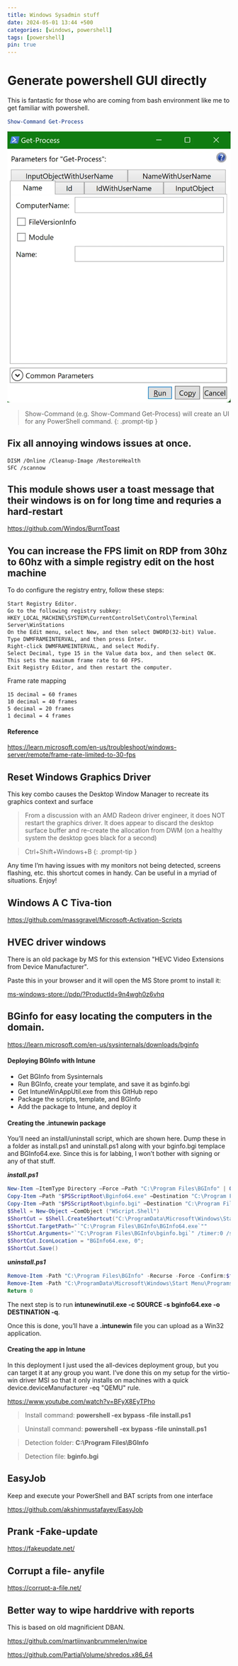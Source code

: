 ```yaml
---
title: Windows Sysadmin stuff
date: 2024-05-01 13:44 +500
categories: [windows, powershell]
tags: [powershell]
pin: true
---
```


# Generate powershell GUI directly 

This is fantastic for those who are coming from bash environment like me to get familiar with powershell.

```powershell
Show-Command Get-Process
```
![PowershellGUI](/assets/powershellgui.webp)

> Show-Command <any cmdlet> (e.g. Show-Command Get-Process) will create an UI for any PowerShell command.
{: .prompt-tip }


## Fix all annoying windows issues at once.

```
DISM /Online /Cleanup-Image /RestoreHealth
SFC /scannow
```

## This module shows user a toast message that their windows is on for long time and requries a hard-restart

<https://github.com/Windos/BurntToast>


## You can increase the FPS limit on RDP from 30hz to 60hz with a simple registry edit on the host machine

To do configure the registry entry, follow these steps:

    Start Registry Editor.
    Go to the following registry subkey:
    HKEY_LOCAL_MACHINE\SYSTEM\CurrentControlSet\Control\Terminal Server\WinStations
    On the Edit menu, select New, and then select DWORD(32-bit) Value.
    Type DWMFRAMEINTERVAL, and then press Enter.
    Right-click DWMFRAMEINTERVAL, and select Modify.
    Select Decimal, type 15 in the Value data box, and then select OK. This sets the maximum frame rate to 60 FPS.
    Exit Registry Editor, and then restart the computer.

Frame rate mapping

    15 decimal = 60 frames
    10 decimal = 40 frames
    5 decimal = 20 frames
    1 decimal = 4 frames
#### Reference

<https://learn.microsoft.com/en-us/troubleshoot/windows-server/remote/frame-rate-limited-to-30-fps>

## Reset Windows Graphics Driver

This key combo causes the Desktop Window Manager to recreate its graphics context and surface

>  From a discussion with an AMD Radeon driver engineer, it does NOT restart the graphics driver. It does appear to discard the desktop surface buffer and re-create the allocation from DWM (on a healthy system the desktop goes black for a second)

> Ctrl+Shift+Windows+B
{: .prompt-tip }

Any time I’m having issues with my monitors not being detected, screens flashing, etc. this shortcut comes in handy. Can be useful in a myriad of situations. Enjoy! 

## Windows A C Tiva-tion

<https://github.com/massgravel/Microsoft-Activation-Scripts>

## HVEC driver windows

There is an old package by MS for this extension "HEVC Video Extensions from Device Manufacturer".

Paste this in your browser and it will open the MS Store promt to install it:

<ms-windows-store://pdp/?ProductId=9n4wgh0z6vhq>


## BGinfo for easy locating the computers in the domain.

<https://learn.microsoft.com/en-us/sysinternals/downloads/bginfo>

#### Deploying BGInfo with Intune

* Get BGInfo from Sysinternals
* Run BGInfo, create your template, and save it as bginfo.bgi
* Get IntuneWinAppUtil.exe from this GitHub repo
* Package the scripts, template, and BGInfo
* Add the package to Intune, and deploy it

#### Creating the .intunewin package

You’ll need an install/uninstall script, which are shown here. Dump these in a folder as install.ps1 and uninstall.ps1 along with your bginfo.bgi templace and BGInfo64.exe. Since this is for labbing, I won’t bother with signing or any of that stuff.

***install.ps1***
```powershell
New-Item –ItemType Directory –Force –Path "C:\Program Files\BGInfo" | Out-Null 
Copy-Item –Path "$PSScriptRoot\Bginfo64.exe" –Destination "C:\Program Files\BGInfo\BGInfo64.exe" 
Copy-Item –Path "$PSScriptRoot\bginfo.bgi" –Destination "C:\Program Files\BGInfo\bginfo.bgi"
$Shell = New-Object –ComObject ("WScript.Shell")
$ShortCut = $Shell.CreateShortcut("C:\ProgramData\Microsoft\Windows\Start Menu\Programs\StartUp\BGInfo.lnk")
$ShortCut.TargetPath="`"C:\Program Files\BGInfo\BGInfo64.exe`""
$ShortCut.Arguments="`"C:\Program Files\BGInfo\bginfo.bgi`" /timer:0 /silent /nolicprompt"
$ShortCut.IconLocation = "BGInfo64.exe, 0";
$ShortCut.Save()
```

***uninstall.ps1***
```powershell
Remove-Item -Path "C:\Program Files\BGInfo" -Recurse -Force -Confirm:$false
Remove-Item -Path "C:\ProgramData\Microsoft\Windows\Start Menu\Programs\Startup\BGInfo.lnk" -Force -Confirm:$false
Return 0
```

The next step is to run **intunewinutil.exe -c SOURCE -s bginfo64.exe -o DESTINATION -q**. 

Once this is done, you’ll have a **.intunewin** file you can upload as a Win32 application.

#### Creating the app in Intune

In this deployment I just used the all-devices deployment group, but you can target it at any group you want. I’ve done this on my setup for the virtio-win driver MSI so that it only installs on machines with a quick device.deviceManufacturer -eq "QEMU" rule.

<https://www.youtube.com/watch?v=BFyX8EyTPho>

> Install command: 	**powershell -ex bypass -file install.ps1**

> Uninstall command: 	**powershell -ex bypass -file uninstall.ps1**

> Detection folder: 	**C:\Program Files\BGInfo**

> Detection file: 	**bginfo.bgi**



## EasyJob

Keep and execute your PowerShell and BAT scripts from one interface

<https://github.com/akshinmustafayev/EasyJob>

## Prank -Fake-update

<https://fakeupdate.net/>


## Corrupt a file- anyfile

<https://corrupt-a-file.net/>


## Better way to wipe harddrive with reports

This is based on old magnificient DBAN.

<https://github.com/martijnvanbrummelen/nwipe>

<https://github.com/PartialVolume/shredos.x86_64>

